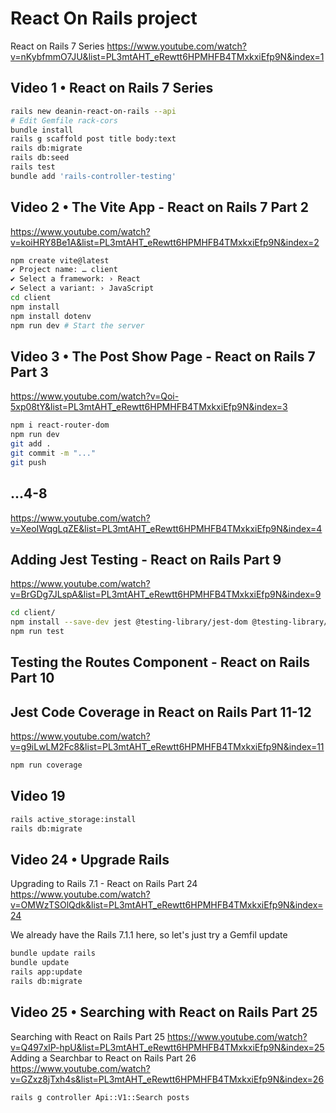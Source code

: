 # React On Rails project

React on Rails 7 Series
https://www.youtube.com/watch?v=nKybfmmO7JU&list=PL3mtAHT_eRewtt6HPMHFB4TMxkxiEfp9N&index=1

## Video 1 • React on Rails 7 Series

```bash
rails new deanin-react-on-rails --api
# Edit Gemfile rack-cors
bundle install
rails g scaffold post title body:text
rails db:migrate
rails db:seed
rails test
bundle add 'rails-controller-testing'
```

## Video 2 • The Vite App - React on Rails 7 Part 2

https://www.youtube.com/watch?v=koiHRY8Be1A&list=PL3mtAHT_eRewtt6HPMHFB4TMxkxiEfp9N&index=2

```bash
npm create vite@latest
✔ Project name: … client
✔ Select a framework: › React
✔ Select a variant: › JavaScript
cd client
npm install
npm install dotenv
npm run dev # Start the server
```

## Video 3 • The Post Show Page - React on Rails 7 Part 3

https://www.youtube.com/watch?v=Qoi-5xp08tY&list=PL3mtAHT_eRewtt6HPMHFB4TMxkxiEfp9N&index=3

```bash
npm i react-router-dom
npm run dev
git add .
git commit -m "..."
git push
```

## ...4-8

https://www.youtube.com/watch?v=XeoIWqgLqZE&list=PL3mtAHT_eRewtt6HPMHFB4TMxkxiEfp9N&index=4

## Adding Jest Testing - React on Rails Part 9

https://www.youtube.com/watch?v=BrGDg7JLspA&list=PL3mtAHT_eRewtt6HPMHFB4TMxkxiEfp9N&index=9

```bash
cd client/
npm install --save-dev jest @testing-library/jest-dom @testing-library/react @testing-library/user-event babel-jest @babel/preset-env @babel/preset-react vite-plugin-testing babel-plugin-transform-import-meta jest-environment-jsdom eslint-plugin-jest jest-fetch-mock history
npm run test
```

## Testing the Routes Component - React on Rails Part 10


## Jest Code Coverage in React on Rails Part 11-12

https://www.youtube.com/watch?v=g9iLwLM2Fc8&list=PL3mtAHT_eRewtt6HPMHFB4TMxkxiEfp9N&index=11

```bash
npm run coverage
```

## Video 19

```bash
rails active_storage:install
rails db:migrate
```

## Video 24 • Upgrade Rails

Upgrading to Rails 7.1 - React on Rails Part 24
https://www.youtube.com/watch?v=OMWzTSOlQdk&list=PL3mtAHT_eRewtt6HPMHFB4TMxkxiEfp9N&index=24

We already have the Rails 7.1.1 here, so let's just try a Gemfil update

```bash
bundle update rails
bundle update
rails app:update
rails db:migrate
```

 ## Video 25 • Searching with React on Rails Part 25

Searching with React on Rails Part 25
https://www.youtube.com/watch?v=Q497xlP-hpU&list=PL3mtAHT_eRewtt6HPMHFB4TMxkxiEfp9N&index=25
Adding a Searchbar to React on Rails Part 26
https://www.youtube.com/watch?v=GZxz8jTxh4s&list=PL3mtAHT_eRewtt6HPMHFB4TMxkxiEfp9N&index=26

 ```bash
 rails g controller Api::V1::Search posts
 ```

